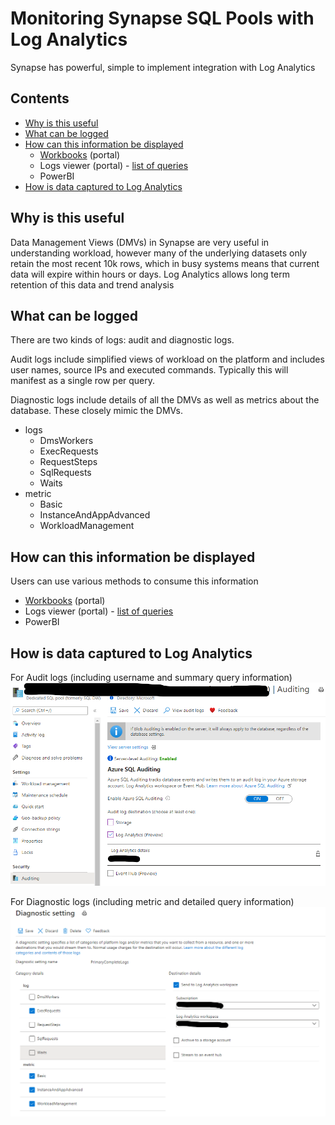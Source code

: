 # Monitoring Synapse SQL Pools with Log Analytics

Synapse has powerful, simple to implement integration with Log Analytics

## **Contents**
- [Why is this useful](#why-is-this-useful)
- [What can be logged](#what-can-be-logged)
- [How can this information be displayed](#how-can-this-information-be-displayed)
    - [Workbooks](./Workbooks/readme.md) (portal)
    - Logs viewer (portal) - [list of queries](./Queries/readme.md)
    - PowerBI
- [How is data captured to Log Analytics](#how-is-data-captured-to-log-analytics)

## Why is this useful

Data Management Views (DMVs) in Synapse are very useful in understanding workload, however many of the underlying datasets only retain the most recent 10k rows, which in busy systems means that current data will expire within hours or days. Log Analytics allows long term retention of this data and trend analysis

## What can be logged

There are two kinds of logs: audit and diagnostic logs.

Audit logs include simplified views of workload on the platform and includes user names, source IPs and executed commands. Typically this will manifest as a single row per query.

Diagnostic logs include details of all the DMVs as well as metrics about the database. These closely mimic the DMVs.

- logs
    - DmsWorkers
    - ExecRequests
    - RequestSteps
    - SqlRequests
    - Waits
 - metric
    - Basic
    - InstanceAndAppAdvanced
    - WorkloadManagement

## How can this information be displayed

Users can use various methods to consume this information
- [Workbooks](./Workbooks/readme.md) (portal) 
- Logs viewer (portal) - [list of queries](./Queries/readme.md)
- PowerBI

## How is data captured to Log Analytics

For Audit logs (including username and summary query information)
![](./media/auditing.png)

For Diagnostic logs (including metric and detailed query information)
![](./media/diagnostic_settings.png)

